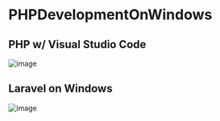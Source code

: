 # PHPDevelopmentOnWindows

## PHP w/ Visual Studio Code
![image](https://user-images.githubusercontent.com/7895269/74162228-046f6200-4c29-11ea-93a0-bc2dcb93d5a9.png)

## Laravel on Windows

![image](https://user-images.githubusercontent.com/7895269/74163160-a5125180-4c2a-11ea-85e5-6c901ff01795.png)

